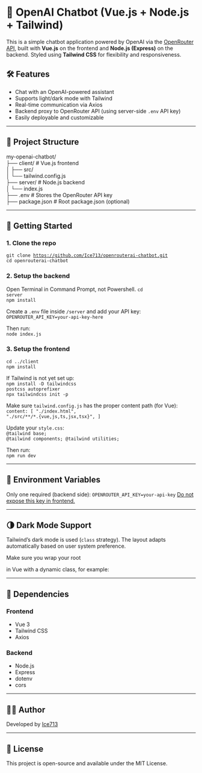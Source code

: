 # 💬 OpenAI Chatbot (Vue.js + Node.js + Tailwind)

This is a simple chatbot application powered by OpenAI via the [OpenRouter API](https://openrouter.ai/), built with **Vue.js** on the frontend and **Node.js (Express)** on the backend. Styled using **Tailwind CSS** for flexibility and responsiveness.

## 🛠️ Features

- Chat with an OpenAI-powered assistant
- Supports light/dark mode with Tailwind
- Real-time communication via Axios
- Backend proxy to OpenRouter API (using server-side `.env` API key)
- Easily deployable and customizable

---

## 📁 Project Structure
my-openai-chatbot/<br>
├── client/ # Vue.js frontend<br>
│ ├── src/<br>
│ └── tailwind.config.js<br>
├── server/ # Node.js backend<br>
│ └── index.js<br>
├── .env # Stores the OpenRouter API key<br>
├── package.json # Root package.json (optional)<br>

---

## 🚀 Getting Started

### 1. Clone the repo

<code>git clone https://github.com/Ice713/openrouterai-chatbot.git</code><br>
<code>cd openrouterai-chatbot</code>

### 2. Setup the backend
Open Terminal in Command Prompt, not Powershell.
<code>cd server</code><br>
<code>npm install</code>

Create a <code>.env</code> file inside <code>/server</code> and add your API key:<br>
<code>OPENROUTER_API_KEY=your-api-key-here</code>

Then run:<br>
<code>node index.js</code>

### 3. Setup the frontend
<code>cd ../client</code><br>
<code>npm install</code>

If Tailwind is not yet set up:<br>
<code>npm install -D tailwindcss postcss autoprefixer</code><br>
<code>npx tailwindcss init -p</code>

Make sure <code>tailwind.config.js</code> has the proper content path (for Vue):<br>
<code>content: [
  "./index.html",
  "./src/**/*.{vue,js,ts,jsx,tsx}",
]</code>

Update your <code>style.css</code>:<br>
<code>@tailwind base;
@tailwind components;
@tailwind utilities;</code>

Then run:<br>
<code>npm run dev</code>

---
## 🔑 Environment Variables
Only one required (backend side):
<code>OPENROUTER_API_KEY=your-api-key</code>
<u>Do not expose this key in frontend.</u>

---

## 🌗 Dark Mode Support
Tailwind’s dark mode is used (<code>class</code> strategy). The layout adapts automatically based on user system preference.

Make sure you wrap your root <code><div></code> in Vue with a dynamic class, for example:
<code><body :class="{ 'dark': isDark }"></code>

---

## 🧩 Dependencies
### Frontend
<ul>
    <li>Vue 3</li>
    <li>Tailwind CSS</li>
    <li>Axios</li>
</ul>

### Backend
<ul>
    <li>Node.js</li>
    <li>Express</li>
    <li>dotenv</li>
    <li>cors</li>
</ul>

---

## 🙋‍♂️ Author
Developed by <a href="github.com/ice713">Ice713</a>

--- 

## 📄 License
This project is open-source and available under the MIT License.